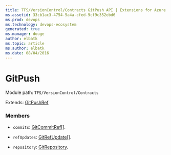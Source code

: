 ```yaml
---
title: TFS/VersionControl/Contracts GitPush API | Extensions for Azure DevOps Services
ms.assetid: 33cb1ac3-4754-5a4a-cfed-9cf9c352ebd6
ms.prod: devops
ms.technology: devops-ecosystem
generated: true
ms.manager: douge
author: elbatk
ms.topic: article
ms.author: elbatk
ms.date: 08/04/2016
---
```


# GitPush

Module path: `TFS/VersionControl/Contracts`

Extends: [GitPushRef](../../../TFS/VersionControl/Contracts/GitPushRef.md)

### Members

* `commits`: [GitCommitRef](../../../TFS/VersionControl/Contracts/GitCommitRef.md)[]. 

* `refUpdates`: [GitRefUpdate](../../../TFS/VersionControl/Contracts/GitRefUpdate.md)[]. 

* `repository`: [GitRepository](../../../TFS/VersionControl/Contracts/GitRepository.md). 

